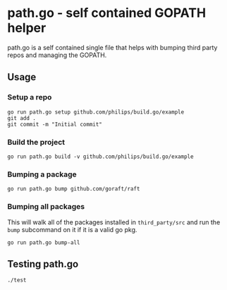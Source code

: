 # path.go - self contained GOPATH helper

path.go is a self contained single file that helps with bumping third party repos and managing the GOPATH.

## Usage

### Setup a repo

```
go run path.go setup github.com/philips/build.go/example
git add .
git commit -m "Initial commit"
```

### Build the project

```
go run path.go build -v github.com/philips/build.go/example
```

### Bumping a package

```
go run path.go bump github.com/goraft/raft
```

### Bumping all packages

This will walk all of the packages installed in `third_party/src` and run the
`bump` subcommand on it if it is a valid go pkg.

```
go run path.go bump-all
```

## Testing path.go

```
./test
```
